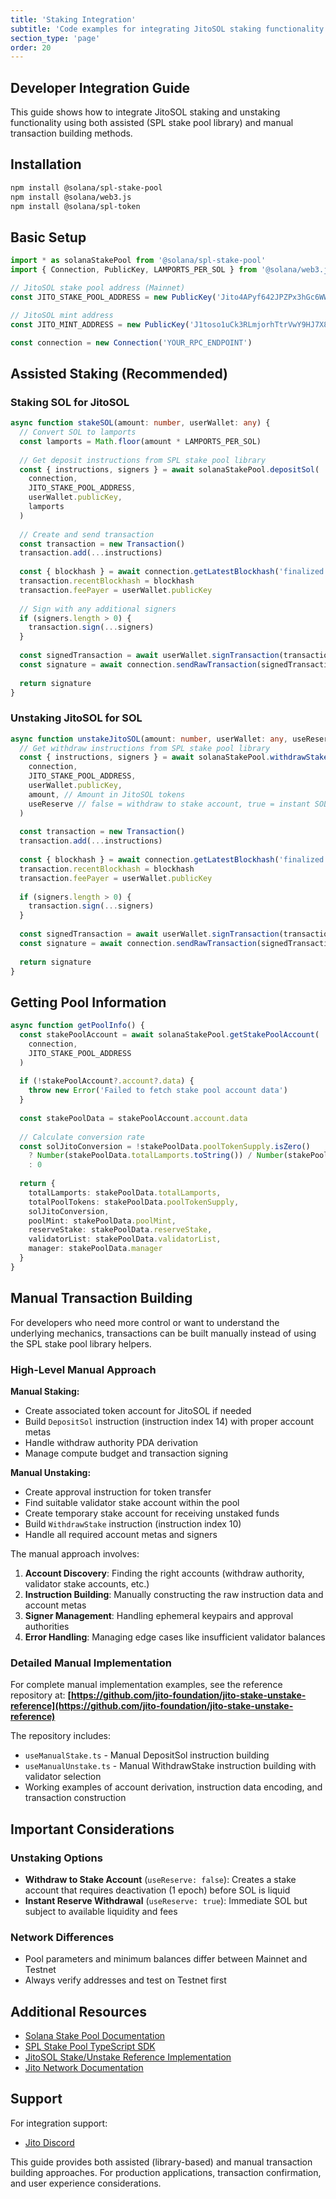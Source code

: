 ```yaml
---
title: 'Staking Integration'
subtitle: 'Code examples for integrating JitoSOL staking functionality'
section_type: 'page'
order: 20
---
```


## Developer Integration Guide

This guide shows how to integrate JitoSOL staking and unstaking functionality using both assisted (SPL stake pool library) and manual transaction building methods.

## Installation

```bash
npm install @solana/spl-stake-pool
npm install @solana/web3.js
npm install @solana/spl-token
```

## Basic Setup

```typescript
import * as solanaStakePool from '@solana/spl-stake-pool'
import { Connection, PublicKey, LAMPORTS_PER_SOL } from '@solana/web3.js'

// JitoSOL stake pool address (Mainnet)
const JITO_STAKE_POOL_ADDRESS = new PublicKey('Jito4APyf642JPZPx3hGc6WWJ8zPKtRbRs4P815Awbb')

// JitoSOL mint address
const JITO_MINT_ADDRESS = new PublicKey('J1toso1uCk3RLmjorhTtrVwY9HJ7X8V9yYac6Y7kGCPn')

const connection = new Connection('YOUR_RPC_ENDPOINT')
```

## Assisted Staking (Recommended)

### Staking SOL for JitoSOL

```typescript
async function stakeSOL(amount: number, userWallet: any) {
  // Convert SOL to lamports
  const lamports = Math.floor(amount * LAMPORTS_PER_SOL)
  
  // Get deposit instructions from SPL stake pool library
  const { instructions, signers } = await solanaStakePool.depositSol(
    connection,
    JITO_STAKE_POOL_ADDRESS,
    userWallet.publicKey,
    lamports
  )
  
  // Create and send transaction
  const transaction = new Transaction()
  transaction.add(...instructions)
  
  const { blockhash } = await connection.getLatestBlockhash('finalized')
  transaction.recentBlockhash = blockhash
  transaction.feePayer = userWallet.publicKey
  
  // Sign with any additional signers
  if (signers.length > 0) {
    transaction.sign(...signers)
  }
  
  const signedTransaction = await userWallet.signTransaction(transaction)
  const signature = await connection.sendRawTransaction(signedTransaction.serialize())
  
  return signature
}
```

### Unstaking JitoSOL for SOL

```typescript
async function unstakeJitoSOL(amount: number, userWallet: any, useReserve: boolean = false) {
  // Get withdraw instructions from SPL stake pool library
  const { instructions, signers } = await solanaStakePool.withdrawStake(
    connection,
    JITO_STAKE_POOL_ADDRESS,
    userWallet.publicKey,
    amount, // Amount in JitoSOL tokens
    useReserve // false = withdraw to stake account, true = instant SOL via reserve
  )
  
  const transaction = new Transaction()
  transaction.add(...instructions)
  
  const { blockhash } = await connection.getLatestBlockhash('finalized')
  transaction.recentBlockhash = blockhash
  transaction.feePayer = userWallet.publicKey
  
  if (signers.length > 0) {
    transaction.sign(...signers)
  }
  
  const signedTransaction = await userWallet.signTransaction(transaction)
  const signature = await connection.sendRawTransaction(signedTransaction.serialize())
  
  return signature
}
```

## Getting Pool Information

```typescript
async function getPoolInfo() {
  const stakePoolAccount = await solanaStakePool.getStakePoolAccount(
    connection,
    JITO_STAKE_POOL_ADDRESS
  )
  
  if (!stakePoolAccount?.account?.data) {
    throw new Error('Failed to fetch stake pool account data')
  }
  
  const stakePoolData = stakePoolAccount.account.data
  
  // Calculate conversion rate
  const solJitoConversion = !stakePoolData.poolTokenSupply.isZero()
    ? Number(stakePoolData.totalLamports.toString()) / Number(stakePoolData.poolTokenSupply.toString())
    : 0
  
  return {
    totalLamports: stakePoolData.totalLamports,
    totalPoolTokens: stakePoolData.poolTokenSupply,
    solJitoConversion,
    poolMint: stakePoolData.poolMint,
    reserveStake: stakePoolData.reserveStake,
    validatorList: stakePoolData.validatorList,
    manager: stakePoolData.manager
  }
}
```

## Manual Transaction Building

For developers who need more control or want to understand the underlying mechanics, transactions can be built manually instead of using the SPL stake pool library helpers.

### High-Level Manual Approach

**Manual Staking:**
- Create associated token account for JitoSOL if needed
- Build `DepositSol` instruction (instruction index 14) with proper account metas
- Handle withdraw authority PDA derivation
- Manage compute budget and transaction signing

**Manual Unstaking:**
- Create approval instruction for token transfer
- Find suitable validator stake account within the pool
- Create temporary stake account for receiving unstaked funds
- Build `WithdrawStake` instruction (instruction index 10)
- Handle all required account metas and signers

The manual approach involves:
1. **Account Discovery**: Finding the right accounts (withdraw authority, validator stake accounts, etc.)
2. **Instruction Building**: Manually constructing the raw instruction data and account metas
3. **Signer Management**: Handling ephemeral keypairs and approval authorities
4. **Error Handling**: Managing edge cases like insufficient validator balances

### Detailed Manual Implementation

For complete manual implementation examples, see the reference repository at:
**[https://github.com/jito-foundation/jito-stake-unstake-reference](https://github.com/jito-foundation/jito-stake-unstake-reference)**

The repository includes:
- `useManualStake.ts` - Manual DepositSol instruction building
- `useManualUnstake.ts` - Manual WithdrawStake instruction building with validator selection
- Working examples of account derivation, instruction data encoding, and transaction construction

## Important Considerations

### Unstaking Options
- **Withdraw to Stake Account** (`useReserve: false`): Creates a stake account that requires deactivation (1 epoch) before SOL is liquid
- **Instant Reserve Withdrawal** (`useReserve: true`): Immediate SOL but subject to available liquidity and fees

### Network Differences
- Pool parameters and minimum balances differ between Mainnet and Testnet
- Always verify addresses and test on Testnet first

## Additional Resources

- [Solana Stake Pool Documentation](https://spl.solana.com/stake-pool)
- [SPL Stake Pool TypeScript SDK](https://github.com/solana-program/stake-pool/tree/main/clients/js-legacy)
- [JitoSOL Stake/Unstake Reference Implementation](https://github.com/jito-foundation/jito-stake-unstake-reference)
- [Jito Network Documentation](https://docs.jito.network/)

## Support

For integration support:
- [Jito Discord](https://discord.gg/jitocommunity)

This guide provides both assisted (library-based) and manual transaction building approaches. For production applications, transaction confirmation, and user experience considerations. 